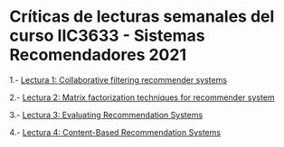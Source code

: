 # Críticas de lecturas semanales del curso IIC3633 - Sistemas Recomendadores 2021

1.- [Lectura 1: Collaborative filtering recommender systems](https://github.com/jdiazram/lecturasIIC3633-2021/blob/main/lectura1-1.md)

2.- [Lectura 2: Matrix factorization techniques for recommender system](https://github.com/jdiazram/lecturasIIC3633-2021/blob/main/lectura2-1.md)

3.- [Lectura 3: Evaluating Recommendation Systems](https://github.com/jdiazram/lecturasIIC3633-2021/blob/main/lectura3-1.md)

4.- [Lectura 4: Content-Based Recommendation Systems](https://github.com/jdiazram/lecturasIIC3633-2021/blob/main/lectura4-1.md)
